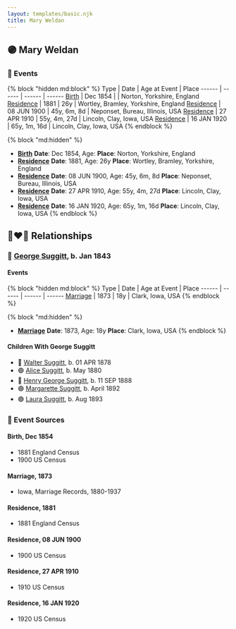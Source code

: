 ```yaml
---
layout: templates/basic.njk
title: Mary Weldan
---
```

## 🟣 Mary Weldan

### 📆 Events

{% block "hidden md:block" %}
Type | Date | Age at Event | Place
------ | ------ | ------ | ------
[Birth](#event-event-3) | Dec 1854 |  | Norton, Yorkshire, England
[Residence](#event-event-0) | 1881 | 26y | Wortley, Bramley, Yorkshire, England
[Residence](#event-event-1) | 08 JUN 1900 | 45y, 6m, 8d | Neponset, Bureau, Illinois, USA
[Residence](#event-event-2) | 27 APR 1910 | 55y, 4m, 27d | Lincoln, Clay, Iowa, USA
[Residence](#event-event-3) | 16 JAN 1920 | 65y, 1m, 16d | Lincoln, Clay, Iowa, USA
{% endblock %}

{% block "md:hidden" %}
- **[Birth](#event-event-3)**
**Date**: Dec 1854, Age:
**Place**: Norton, Yorkshire, England
- **[Residence](#event-event-0)**
**Date**: 1881, Age: 26y
**Place**: Wortley, Bramley, Yorkshire, England
- **[Residence](#event-event-1)**
**Date**: 08 JUN 1900, Age: 45y, 6m, 8d
**Place**: Neponset, Bureau, Illinois, USA
- **[Residence](#event-event-2)**
**Date**: 27 APR 1910, Age: 55y, 4m, 27d
**Place**: Lincoln, Clay, Iowa, USA
- **[Residence](#event-event-3)**
**Date**: 16 JAN 1920, Age: 65y, 1m, 16d
**Place**: Lincoln, Clay, Iowa, USA
{% endblock %}

## 👩‍❤️‍👨 Relationships

### 🔵 [George Suggitt](/people/4/48171276), b. Jan 1843

#### Events

{% block "hidden md:block" %}
Type | Date | Age at Event | Place
------ | ------ | ------ | ------
[Marriage](#event-family-0-event-0) | 1873 | 18y | Clark, Iowa, USA
{% endblock %}

{% block "md:hidden" %}
- **[Marriage](#event-family-0-event-0)**
**Date**: 1873, Age: 18y
**Place**: Clark, Iowa, USA
{% endblock %}

#### Children With George Suggitt
* 🔵 [Walter Suggitt](/people/4/45804510), b. 01 APR 1878
* 🟣 [Alice Suggitt](/people/9/95727407), b. May 1880
* 🔵 [Henry George Suggitt](/people/7/7271894), b. 11 SEP 1888
* 🟣 [Margarette Suggitt](/people/6/62628030), b. April 1892
* 🟣 [Laura Suggitt](/people/9/99639932), b. Aug 1893
### 📰 Event Sources

#### <a id="event-event-3"></a> Birth, Dec 1854
* 1881 England Census
* 1900 US Census

#### <a id="event-family-0-event-0"></a> Marriage, 1873
* Iowa, Marriage Records, 1880-1937

#### <a id="event-event-0"></a> Residence, 1881
* 1881 England Census

#### <a id="event-event-1"></a> Residence, 08 JUN 1900
* 1900 US Census

#### <a id="event-event-2"></a> Residence, 27 APR 1910
* 1910 US Census
#### <a id="event-event-3"></a> Residence, 16 JAN 1920
* 1920 US Census
